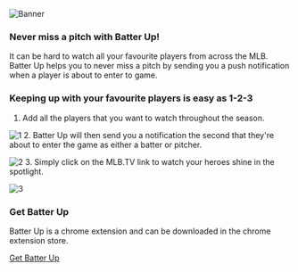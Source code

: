 ![Banner](https://raw.githubusercontent.com/mcmadbat/batter-up/development/screenshots/1400x560.png)
### Never miss a pitch with Batter Up!
It can be hard to watch all your favourite players from across the MLB. Batter Up helps you to never miss a pitch by sending you a push notification when a player is about to enter to game. 

### Keeping up with your favourite players is easy as 1-2-3

1. Add all the players that you want to watch throughout the season. 

![1](https://raw.githubusercontent.com/mcmadbat/batter-up/development/screenshots/2.png)
2. Batter Up will then send you a notification the second that they're about to enter the game as either a batter or pitcher. 

![2](https://raw.githubusercontent.com/mcmadbat/batter-up/development/screenshots/3.png)
3. Simply click on the MLB.TV link to watch your heroes shine in the spotlight.

![3](https://raw.githubusercontent.com/mcmadbat/batter-up/development/screenshots/4.png)

### Get Batter Up
Batter Up is a chrome extension and can be downloaded in the chrome extension store.

[Get Batter Up](https://chrome.google.com/webstore/detail/batter-up/jnafaeneoijiefchaegfgoiehafbdfob)

